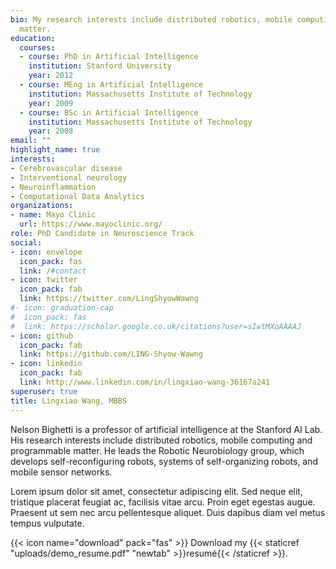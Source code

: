 ```yaml
---
bio: My research interests include distributed robotics, mobile computing and programmable
  matter.
education:
  courses:
  - course: PhD in Artificial Intelligence
    institution: Stanford University
    year: 2012
  - course: MEng in Artificial Intelligence
    institution: Massachusetts Institute of Technology
    year: 2009
  - course: BSc in Artificial Intelligence
    institution: Massachusetts Institute of Technology
    year: 2008
email: ""
highlight_name: true
interests:
- Cerebrovascular disease
- Interventional neurology
- Neuroinflammation
- Computational Data Analytics
organizations:
- name: Mayo Clinic
  url: https://www.mayoclinic.org/
role: PhD Candidate in Neuroscience Track
social:
- icon: envelope
  icon_pack: fas
  link: /#contact
- icon: twitter
  icon_pack: fab
  link: https://twitter.com/LingShyowWawng
#- icon: graduation-cap
#  icon_pack: fas
#  link: https://scholar.google.co.uk/citations?user=sIwtMXoAAAAJ
- icon: github
  icon_pack: fab
  link: https://github.com/LING-Shyow-Wawng
- icon: linkedin
  icon_pack: fab
  link: http://www.linkedin.com/in/lingxiao-wang-36167a241
superuser: true
title: Lingxiao Wang, MBBS
---
```


Nelson Bighetti is a professor of artificial intelligence at the Stanford AI Lab. His research interests include distributed robotics, mobile computing and programmable matter. He leads the Robotic Neurobiology group, which develops self-reconfiguring robots, systems of self-organizing robots, and mobile sensor networks.

Lorem ipsum dolor sit amet, consectetur adipiscing elit. Sed neque elit, tristique placerat feugiat ac, facilisis vitae arcu. Proin eget egestas augue. Praesent ut sem nec arcu pellentesque aliquet. Duis dapibus diam vel metus tempus vulputate.

{{< icon name="download" pack="fas" >}} Download my {{< staticref "uploads/demo_resume.pdf" "newtab" >}}resumé{{< /staticref >}}.
